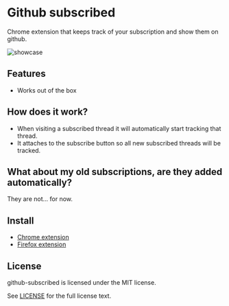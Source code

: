 # Github subscribed

Chrome extension that keeps track of your subscription and show them on github.

![showcase](showcase.png)

## Features
* Works out of the box

## How does it work? 

* When visiting a subscribed thread it will automatically start tracking that thread.
* It attaches to the subscribe button so all new subscribed threads will be tracked.

## What about my old subscriptions, are they added automatically?

They are not... for now.

## Install

* [Chrome extension](https://chrome.google.com/webstore/detail/github-subscribed/ckngaeoaloonkgjmgdffjjkifmegkcbb)
* [Firefox extension](https://addons.mozilla.org/en-US/firefox/addon/github-subscribed/)

## License

github-subscribed is licensed under the MIT license.

See [LICENSE](./LICENSE) for the full license text.

